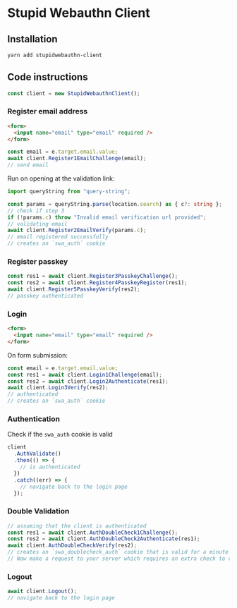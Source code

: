 # Stupid Webauthn Client

## Installation

```sh
yarn add stupidwebauthn-client
```

## Code instructions

```ts
const client = new StupidWebauthnClient();
```

### Register email address

```html
<form>
  <input name="email" type="email" required />
</form>
```

```ts
const email = e.target.email.value;
await client.Register1EmailChallenge(email);
// send email
```

Run on opening at the validation link:

```ts
import queryString from "query-string";

const params = queryString.parse(location.search) as { c?: string };
// check if step 3
if (!params.c) throw "Invalid email verification url provided";
// validating email
await client.Register2EmailVerify(params.c);
// email registered successfully
// creates an `swa_auth` cookie
```

### Register passkey

```ts
const res1 = await client.Register3PasskeyChallenge();
const res2 = await client.Register4PasskeyRegister(res1);
await client.Register5PasskeyVerify(res2);
// passkey authenticated
```

### Login

```html
<form>
  <input name="email" type="email" required />
</form>
```

On form submission:

```ts
const email = e.target.email.value;
const res1 = await client.Login1Challenge(email);
const res2 = await client.Login2Authenticate(res1);
await client.Login3Verify(res2);
// authenticated
// creates an `swa_auth` cookie
```

### Authentication

Check if the `swa_auth` cookie is valid

```ts
client
  .AuthValidate()
  .then(() => {
    // is authenticated
  })
  .catch((err) => {
    // navigate back to the login page
  });
```

### Double Validation

```ts
// assuming that the client is authenticated
const res1 = await client.AuthDoubleCheck1Challenge();
const res2 = await client.AuthDoubleCheck2Authenticate(res1);
await client.AuthDoubleCheckVerify(res2);
// creates an `swa_doublecheck_auth` cookie that is valid for a minute
// Now make a request to your server which requires an extra check to validate
```

### Logout

```ts
await client.Logout();
// navigate back to the login page
```

